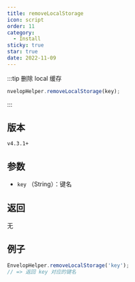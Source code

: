 ```yaml
---
title: removeLocalStorage
icon: script
order: 11
category:
  - Install
sticky: true
star: true
date: 2022-11-09
---
```


:::tip 删除 local 缓存
```js
nvelopHelper.removeLocalStorage(key);
```
:::

## 版本

`v4.3.1+`

## 参数

- `key` （String）：键名

## 返回

无

## 例子

```js
EnvelopHelper.removeLocalStorage('key');
// => 返回 key 对应的键名
```
